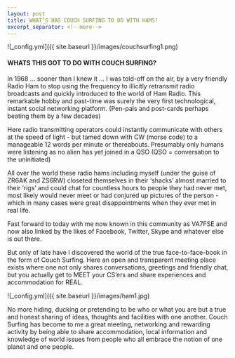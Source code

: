 ```yaml
---
layout: post
title: WHAT’S HAS COUCH SURFING TO DO WITH HAMS!
excerpt_separator: <!--more-->
---
```


![_config.yml]({{ site.baseurl }}/images/couchsurfing1.png)

#### WHATS THIS GOT TO DO WITH COUCH SURFING?

In 1968 ... sooner than I knew it ... I was told-off on the air, by a very friendly Radio Ham to stop using the frequency to illicitly retransmit radio broadcasts and quickly introduced to the world of Ham Radio. This remarkable hobby and past-time was surely the very first technological, instant social networking platform. (Pen-pals and post-cards perhaps beating them by a few decades)

Here radio transmitting operators could instantly communicate with others at the speed of light - but tamed down with CW (morse code) to a manageable 12 words per minute or thereabouts. Presumably only humans were listening as no alien has yet joined in a QSO 
(QSO = conversation to the uninitiated)

All over the world these radio hams including myself (under the guise of ZR6AK and ZS6RW) closeted themselves in their ‘shacks’ almost married to their ‘rigs’ and could chat for countless hours to people they had never met, most likely would never meet or had conjured up pictures of the person - which in many cases were great disappointments when they ever met in real life.

Fast forward to today with me now known in this community as VA7FSE and now also linked by the likes of Facebook, Twitter, Skype and whatever else is out there.

But only of late have I discovered the world of the true face-to-face-book in the form of Couch Surfing. Here an open and transparent meeting place exists where one not only shares conversations, greetings and friendly chat, but you actually get to MEET your CS’ers and share experiences and accommodation for REAL.

![_config.yml]({{ site.baseurl }}/images/ham1.jpg)

No more hiding, ducking or pretending to be who or what you are but a true and honest sharing of ideas, thoughts and facilities with one another. Couch Surfing has become to me a great meeting, networking and rewarding activity by being able to share accommodation, local information and knowledge of world issues from people who all embrace the notion of one planet and one people.

